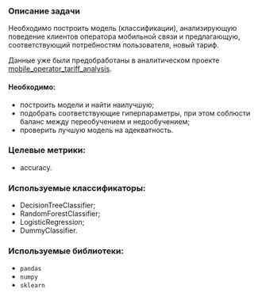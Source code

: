 ### Описание задачи

Необходимо  построить модель (классификации), анализирующую поведение клиентов оператора мобильной связи
и предлагающую, соответствующий потребностям пользователя, новый тариф.  

Данные уже были предобработаны в аналитическом проекте [mobile_operator_tariff_analysis](https://github.com/Toomas-A/Yandex.Practicum/tree/master/mobile_operator_tariff_analysis).

#### Необходимо:

- построить модели и найти наилучшую;
- подобрать соответствующие гиперпараметры, при этом соблюсти баланс между переобучением и недообучением;
- проверить лучшую модель на адекватность.

### Целевые метрики:
- accuracy.  

### Используемые классификаторы:  
- DecisionTreeClassifier;
- RandomForestClassifier;
- LogisticRegression;
- DummyClassifier.

### Используемые библиотеки:  
- `pandas`
- `numpy`
- `sklearn`  
